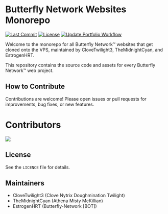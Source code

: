 # Butterfly Network Websites Monorepo

[![Last Commit](https://img.shields.io/github/last-commit/The-Butterfly-Network/butterfly-network-websites?style=flat-square)](https://github.com/The-Butterfly-Network/butterfly-network-websites/commits/main)
[![License](https://img.shields.io/github/license/The-Butterfly-Network/butterfly-network-websites?style=flat-square)](./LICENCE)
[![Update Portfolio Workflow](https://github.com/The-Butterfly-Network/butterfly-network-websites/actions/workflows/portfolio.yml/badge.svg)](https://github.com/The-Butterfly-Network/butterfly-network-websites/actions/workflows/portfolio.yml)

Welcome to the monorepo for all Butterfly Network™ websites that get cloned onto the VPS, maintained by CloveTwilight3, TheMidnightCyan, and EstrogenHRT.

This repository contains the source code and assets for every Butterfly Network™ web project.

## How to Contribute
Contributions are welcome! Please open issues or pull requests for improvements, bug fixes, or new features.

# Contributors
<a href="https://github.com/CloveTwilight3/butterfly-network-websites/graphs/contributors">
  <img src="https://contrib.rocks/image?repo=CloveTwilight3/butterfly-network-websites" />
</a>

## License
See the `LICENCE` file for details.

## Maintainers
- CloveTwilight3 (Clove Nytrix Doughmination Twilight)
- TheMidnightCyan (Athena Misty McKillian)
- EstrogenHRT (Butterfly-Network [BOT])

